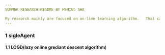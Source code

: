 ```yaml
---
SUMMER RESEARCH README BY HEMING SHA
 
My research mainly are focused on on-line learning algorithm.   That can be divided into two parts — single-agent and multi-agent
---
```






### 1 sigleAgent 

#### 1.1 LOGD(lazy online grediant descent algorithm)

